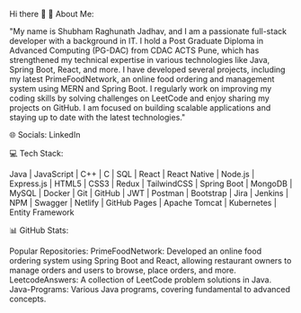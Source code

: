 Hi there 👋
💫 About Me:

"My name is Shubham Raghunath Jadhav, and I am a passionate full-stack developer with a background in IT. I hold a Post Graduate Diploma in Advanced Computing (PG-DAC) from CDAC ACTS Pune, which has strengthened my technical expertise in various technologies like Java, Spring Boot, React, and more. I have developed several projects, including my latest PrimeFoodNetwork, an online food ordering and management system using MERN and Spring Boot. I regularly work on improving my coding skills by solving challenges on LeetCode and enjoy sharing my projects on GitHub. I am focused on building scalable applications and staying up to date with the latest technologies."

🌐 Socials: LinkedIn

💻 Tech Stack:

Java | JavaScript | C++ | C | SQL | React | React Native | Node.js | Express.js | HTML5 | CSS3 | Redux | TailwindCSS | Spring Boot | MongoDB | MySQL | Docker | Git | GitHub | JWT | Postman | Bootstrap | Jira | Jenkins | NPM | Swagger | Netlify | GitHub Pages | Apache Tomcat | Kubernetes | Entity Framework

📊 GitHub Stats:


Popular Repositories:
PrimeFoodNetwork: Developed an online food ordering system using Spring Boot and React, allowing restaurant owners to manage orders and users to browse, place orders, and more.
LeetcodeAnswers: A collection of LeetCode problem solutions in Java.
Java-Programs: Various Java programs, covering fundamental to advanced concepts.
